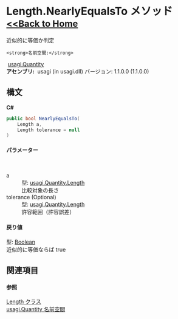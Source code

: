 # Length.NearlyEqualsTo メソッド <small>[<<Back to Home](https://github.com/usagi/usagi.cs/blob/master/Help/Home.md)</small> 

近似的に等価か判定


    <strong>名前空間:</strong>
&nbsp;<a href="N_usagi_Quantity.md">usagi.Quantity</a><br /><strong>アセンブリ:</strong>
&nbsp;usagi (in usagi.dll) バージョン: 1.1.0.0 (1.1.0.0)

## 構文

**C#**<br />
``` C#
public bool NearlyEqualsTo(
	Length a,
	Length tolerance = null
)
```


#### パラメーター
&nbsp;<dl><dt>a</dt><dd>型: <a href="T_usagi_Quantity_Length.md">usagi.Quantity.Length</a><br />比較対象の長さ</dd><dt>tolerance (Optional)</dt><dd>型: <a href="T_usagi_Quantity_Length.md">usagi.Quantity.Length</a><br />許容範囲（許容誤差）</dd></dl>

#### 戻り値
型: <a href="http://msdn2.microsoft.com/ja-jp/library/a28wyd50" target="_blank">Boolean</a><br />近似的に等価ならば true

## 関連項目


#### 参照
<a href="T_usagi_Quantity_Length.md">Length クラス</a><br /><a href="N_usagi_Quantity.md">usagi.Quantity 名前空間</a><br />